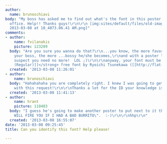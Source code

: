 ```yaml
---
author:
  name: brunoschiavi
body: "My boss has asked me to find out what's the font in this poster he has in his
  office. Help!! Thanks guys!\r\n\r\n [img:sites/default/files/old-images/Screen Shot
  2013-03-08 at 10_4073.06.41 AM.png]"
comments:
- author:
    name: fvilanakis
    picture: 123289
  body: "Are you sure you wanna do that?\r\n...you know, the more favors you do for
    your boss, the more ...bossy he/she becomes,\r\nand with a poster like that, I
    suspect you need no more!  LOL ;)\r\n\r\nanyway, your font must be <strong>[[http://www.findmyfont.com/index.php/fonts/font-preview?fset=Dafont-1&ffam=Boycott%20-%20Regular&fid=18fcb8fad512e786be08595ea9157104&fsize=60&text=I%20AM%20THE%20BOSS%20HERE&wrap=2|Boycott
    (Regular)]]</strong> free font by Ryoichi Tsunekawa ([[http://flat-it.com/index.html|Flat-It]])"
  created: '2013-03-08 11:26:01'
- author:
    name: brunoschiavi
  body: "Hahahahaha you are completely right. I knew I was going to get a few laughs
    with this request!\r\n\r\nThanks a lot for the ID your knowledge is encyclopedic!!!"
  created: '2013-03-08 11:41:13'
- author:
    name: hrant
    picture: 110403
  body: "I guess he's going to make another poster to put next to it that says:\r\n\"I
    WILL FIRE YOU IF I HAD A BAD BURRITO\".  :-)\r\n\r\nhhp\r\n"
  created: '2013-03-08 16:55:07'
date: '2013-03-08 09:25:45'
title: Can you identify this font? Help please!

---
```

